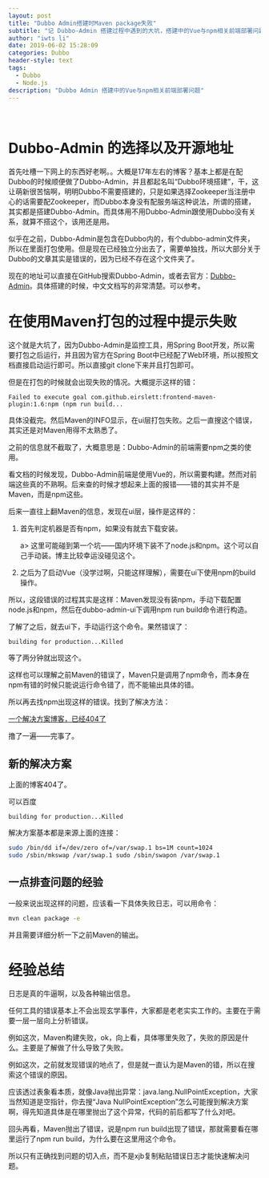 ```yaml
---
layout: post
title: "Dubbo Admin搭建时Maven package失败"
subtitle: "记 Dubbo-Admin 搭建过程中遇到的大坑，搭建中的Vue与npm相关前端部署问题"
author: "iwts li"
date: 2019-06-02 15:28:09
categories: Dubbo
header-style: text
tags:
  - Dubbo
  - Node.js
description: "Dubbo Admin 搭建中的Vue与npm相关前端部署问题"
---
```


​
# Dubbo-Admin 的选择以及开源地址

首先吐槽一下网上的东西好老啊。。大概是17年左右的博客？基本上都是在配Dubbo的时候顺便做了Dubbo-Admin，并且都起名叫“Dubbo环境搭建”，干，这让萌新很苦恼啊，明明Dubbo不需要搭建的，只是如果选择Zookeeper当注册中心的话需要配Zookeeper，而Dubbo本身没有配服务端这种说法，所谓的搭建，其实都是搭建Dubbo-Admin。而具体用不用Dubbo-Admin跟使用Dubbo没有关系，就算不搭这个，该用还是用。

似乎在之前，Dubbo-Admin是包含在Dubbo内的，有个dubbo-admin文件夹，所以在里面打包使用。但是现在已经独立分出去了，需要单独找，所以大部分关于Dubbo的文章其实是错误的，因为已经不存在这个文件夹了。

现在的地址可以直接在GitHub搜索Dubbo-Admin，或者去官方：[Dubbo-Admin](https://github.com/apache/dubbo-admin)。具体搭建的时候，中文文档写的非常清楚。可以参考。

# 在使用Maven打包的过程中提示失败

这个就是大坑了，因为Dubbo-Admin是监控工具，用Spring Boot开发，所以需要打包之后运行，并且因为官方在Spring Boot中已经配了Web环境，所以按照文档直接启动运行即可。所以直接git clone下来并且打包即可。

但是在打包的时候就会出现失败的情况。大概提示这样的错：

```text
Failed to execute goal com.github.eirslett:frontend-maven-plugin:1.6:npm (npm run build...
```

具体没截完。然后Maven的INFO显示，在ui层打包失败。之后一直搜这个错误，其实还是对Maven用得不太熟悉了。

之前的信息就不截取了，大概意思是：Dubbo-Admin的前端需要npm之类的使用。

看文档的时候发现，Dubbo-Admin前端是使用Vue的，所以需要构建。然而对前端这些真的不熟啊。后来查的时候才想起来上面的报错——错的其实并不是Maven，而是npm这些。

后来一直往上翻Maven的信息，发现在ui层，操作是这样的：

1. 首先判定机器是否有npm，如果没有就去下载安装。

   a> 这里可能碰到第一个坑——国内环境下装不了node.js和npm。这个可以自己手动装。博主比较幸运没碰见这个。
2. 之后为了启动Vue（没学过啊，只能这样理解），需要在ui下使用npm的build操作。

所以，这段错误的过程其实是这样：Maven发现没有装npm，手动下载配置node.js和npm，然后在dubbo-admin-ui下调用npm run build命令进行构造。

了解了之后，就去ui下，手动运行这个命令。果然错误了：

```text
building for production...Killed
```

等了两分钟就出现这个。

这样也可以理解之前Maven的错误了，Maven只是调用了npm命令，而本身在npm有错的时候只能说运行命令错了，而不能输出具体的错。

所以再去找npm出现这样的错误。找到了解决方法：

[一个解决方案博客，已经404了](http://www.woshuone.com/article/422)

撸了一遍——完事了。

## 新的解决方案

上面的博客404了。

可以百度
```text
building for production...Killed
```
解决方案基本都是来源上面的连接：

```bash
sudo /bin/dd if=/dev/zero of=/var/swap.1 bs=1M count=1024
sudo /sbin/mkswap /var/swap.1 sudo /sbin/swapon /var/swap.1
```

## 一点排查问题的经验

一般来说出现这样的问题，应该看一下具体失败日志，可以用命令：
```bash
mvn clean package -e
```
并且需要详细分析一下之前Maven的输出。
​
# 经验总结

日志是真的牛逼啊，以及各种输出信息。

任何工具的错误基本上不会出现玄学事件，大家都是老老实实工作的。主要在于需要一层一层向上分析错误。

例如这次，Maven构建失败，ok，向上看，具体哪里失败了，失败的原因是什么。主要是了解做了什么导致了失败。

例如这次，之前就发现错误的地点了，但是就一直认为是Maven的错，所以在搜索这个错误的原因。

应该透过表象看本质，就像Java抛出异常：java.lang.NullPointException，大家当然知道是空指针，你去搜“Java NullPointException”怎么可能搜到解决方案啊，得先知道具体是在哪里抛出了这个异常，代码的前后都写了什么对吧。

回头再看，Maven抛出了错误，说是npm run build出现了错误，那就需要看在哪里运行了npm run build，为什么要在这里用这个命令。

所以只有正确找到问题的切入点，而不是xjb复制粘贴错误日志才能快速解决问题。
